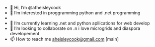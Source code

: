 - 👋 Hi, I’m @afheisleycook
- 👀 I’m interested in proggramming python and .net programming
- 
- 🌱 I’m currently learning .net and python apllications for web develop
- 💞️ I’m looking to collaborate on .n
i love microgrids and diaspora developement
- 📫 How to reach me aheisleycook@gmail.com
[main]
<!---
afheisleycook/afheisleycook is a ✨ special ✨ repository because its `README.md` (this file) appears on your GitHub profile.
You can click the Preview link to take a look at your changes.
--->
